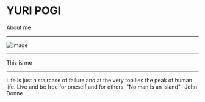 # YURI POGI
About me

---

![image](https://user-images.githubusercontent.com/118531367/202975505-0636edc9-2b11-4659-8e37-6ac431f4cb17.png)

---

This is me

---

Life is just a staircase of failure and at the very top lies the peak of human life. Live and be free for oneself and for others. "No man is an island"- John Donne
